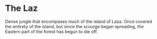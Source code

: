# The Laz

Dense jungle that encompases much of the island of Laza. Once covered the entirety of the island, but since the scourge began spreading, the Eastern part of the forest has begun to die off.
